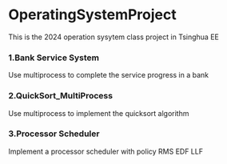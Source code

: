 # OperatingSystemProject

This is the 2024 operation sysytem class project in Tsinghua EE

### 1.Bank Service System
Use multiprocess to complete the service progress in a bank

### 2.QuickSort_MultiProcess
Use multiprocess to implement the quicksort algorithm

### 3.Processor Scheduler
Implement a processor scheduler
with policy RMS EDF LLF